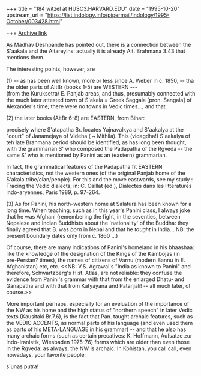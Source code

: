 +++
title = "184 witzel at HUSC3.HARVARD.EDU"
date = "1995-10-20"
upstream_url = "https://list.indology.info/pipermail/indology/1995-October/003428.html"

+++
[Archive link](https://list.indology.info/pipermail/indology/1995-October/003428.html)


As Madhav Deshpande has pointed out, there is a connection between the
S'aakala and the Aitareyins: actually it is already Ait. Brahmana 3.43 
that mentions them. 

The interesting points, however, are 

(1) -- as has been well known, more or less since A. Weber in c. 1850,   -- 
tha the older parts of AitBr (books 1-5) are WESTERN  ---       
(from the Kuruksetra/ E. Panjab areas, and thus, presumably connected 
with the much later attested town of S'akala = Greek Saggala [pron. Sangala] of 
Alexander's time; there were no towns in Vedic times..., and that 

(2) the later books (AitBr 6-8) are EASTERN, from Bihar:

precisely where S'atapatha Br. locates Yajnavalkya and S'aakalya at the 
"court" of Janamejaya of Videha ( ~ Mithila). This (vidagdha!) S'aakalya 
of teh late Brahmana period should be identified, as has long been thought, 
with the grammarian S' who composed the Padapatha of the Rgveda -- the 
same S' who is mentioned by Panini as an (eastern) grammarian. 

In fact, the grammatical features of the Padapatha fit EASTERN 
characteristics, not the western ones (of the original Panjab home of 
the S'akala tribe/clan/people). For this and the move eastwards, see my 
study : 
Tracing the Vedic dialects, in: C. Caillat (ed.), Dialectes dans les 
litteratures  indo-aryennes, Paris 1989, p. 97-264. 


(3) As for Panini, his north-western home at Salatura has been known for 
a long time. When teaching, such as in this year's Panini class, I always 
joke that he was Afghani (remembering the fight, in the seventies, between 
Nepalese and Indian Buddhists about the 'nationality' of the Buddha: 
they finally agreed that B. was *born* in Nepal and that he *taught* in 
India... NB: the present boundary dates only from c. 1860 ...)



Of course, there are many indications of Panini's homeland in his bhaashaa: 
like the knowledge of the designation of the Kings of the Kambojas (in  
pre-Persian? times), the names of citizens of Varnu (modern Bannu in E. 
Afghanistan) etc, etc. <<NB: V.S. Agrawal's "India as known to Panini" and 
therefore, Schwartzberg's Hist. Atlas, are not reliable: they confuse the 
evidence from Panini's grammar with that from the enlarged Dhatu- and 
Ganapatha and with that from Katyayana and Patanjali! -- all much later, 
of course.>>

More important perhaps, especially for an eveluation of the importance 
of the NW as his home and the high status of "northern speech" in 
later Vedic texts (Kausitaki Br.7.6), is the fact that Pan. taught archaic 
features, such as the VEDIC ACCENTS, as normal parts of his language (and 
even used them as parts of his META-LANGUAGE in his grammar) --  and that 
he also has many archaic forms (such as certain precatives: K. Hoffmann, 
Aufsatze zur Indo-Iranistik, Wiesbaden 1975-76) forms which are older 
than even those in the Rgveda: as always, the NW is archaic. In 
Kohistan, you call call, even nowadays, your favorite people: 

s'unas putra!  





